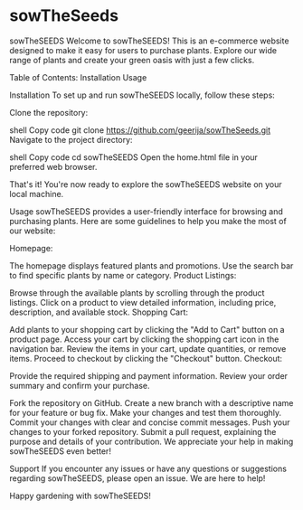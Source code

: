 # sowTheSeeds
sowTheSEEDS
Welcome to sowTheSEEDS! This is an e-commerce website designed to make it easy for users to purchase plants. Explore our wide range of plants and create your green oasis with just a few clicks.

Table of Contents:
Installation
Usage

Installation
To set up and run sowTheSEEDS locally, follow these steps:

Clone the repository:

shell
Copy code
git clone https://github.com/geerija/sowTheSeeds.git
Navigate to the project directory:

shell
Copy code
cd sowTheSEEDS
Open the home.html file in your preferred web browser.

That's it! You're now ready to explore the sowTheSEEDS website on your local machine.

Usage
sowTheSEEDS provides a user-friendly interface for browsing and purchasing plants. Here are some guidelines to help you make the most of our website:

Homepage:

The homepage displays featured plants and promotions.
Use the search bar to find specific plants by name or category.
Product Listings:

Browse through the available plants by scrolling through the product listings.
Click on a product to view detailed information, including price, description, and available stock.
Shopping Cart:

Add plants to your shopping cart by clicking the "Add to Cart" button on a product page.
Access your cart by clicking the shopping cart icon in the navigation bar.
Review the items in your cart, update quantities, or remove items.
Proceed to checkout by clicking the "Checkout" button.
Checkout:

Provide the required shipping and payment information.
Review your order summary and confirm your purchase.



Fork the repository on GitHub.
Create a new branch with a descriptive name for your feature or bug fix.
Make your changes and test them thoroughly.
Commit your changes with clear and concise commit messages.
Push your changes to your forked repository.
Submit a pull request, explaining the purpose and details of your contribution.
We appreciate your help in making sowTheSEEDS even better!



Support
If you encounter any issues or have any questions or suggestions regarding sowTheSEEDS, please open an issue. We are here to help!

Happy gardening with sowTheSEEDS!




